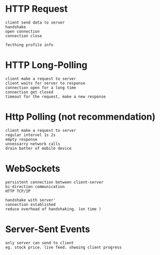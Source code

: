 # HTTP Request
    client send data to server
    handshake
    open connection
    connection close

    fecthing profile info

# HTTP Long-Polling
    client make a request to server
    client waits for server to response
    connection open for a long time
    connection get closed
    timeout for the request, make a new response

# Http Polling (not recommendation)
    client make a request to server
    regular intervel 1s 2s
    empty response
    unnessarry network calls
    drain batter of mobile device

# WebSockets
    persistent connection between client-server
    bi-direction communication
    HTTP TCP/IP

    handshake with server'
    connection established
    reduce overhead of handshaking. (on time )

# Server-Sent Events
    only server can send to client
    eg. stock price. live feed. shwoing client progress